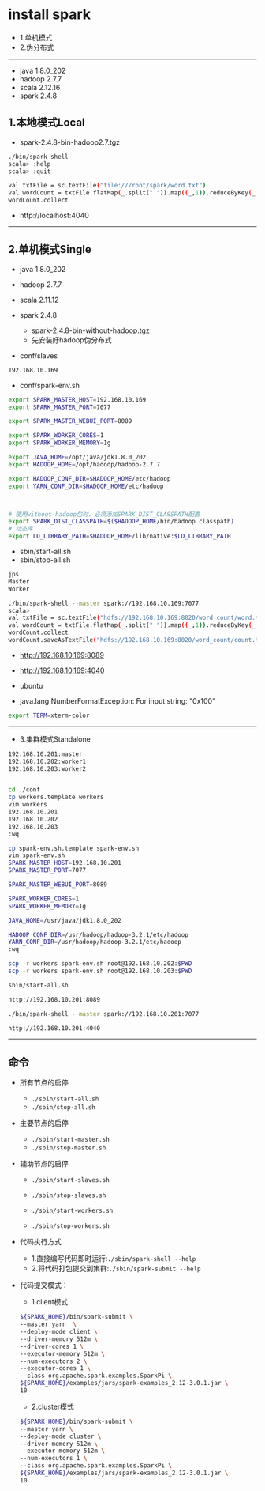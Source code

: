 



# install spark

- 1.单机模式
- 2.伪分布式

---
- java 1.8.0_202
- hadoop 2.7.7
- scala 2.12.16
- spark 2.4.8

## 1.本地模式Local
- spark-2.4.8-bin-hadoop2.7.tgz
```sh
./bin/spark-shell
scala> :help
scala> :quit

val txtFile = sc.textFile("file:///root/spark/word.txt")
val wordCount = txtFile.flatMap(_.split(" ")).map((_,1)).reduceByKey(_ + _)
wordCount.collect
```
- http://localhost:4040

---



## 2.单机模式Single
>

- java 1.8.0_202
- hadoop 2.7.7
- scala 2.11.12
- spark 2.4.8
    - spark-2.4.8-bin-without-hadoop.tgz
    - 先安装好hadoop伪分布式


- conf/slaves
```sh
192.168.10.169
```

- conf/spark-env.sh
```sh
export SPARK_MASTER_HOST=192.168.10.169
export SPARK_MASTER_PORT=7077

export SPARK_MASTER_WEBUI_PORT=8089

export SPARK_WORKER_CORES=1
export SPARK_WORKER_MEMORY=1g

export JAVA_HOME=/opt/java/jdk1.8.0_202
export HADOOP_HOME=/opt/hadoop/hadoop-2.7.7

export HADOOP_CONF_DIR=$HADOOP_HOME/etc/hadoop
export YARN_CONF_DIR=$HADOOP_HOME/etc/hadoop



# 使用without-hadoop包时，必须添加SPARK_DIST_CLASSPATH配置
export SPARK_DIST_CLASSPATH=$($HADOOP_HOME/bin/hadoop classpath)
# 动态库
export LD_LIBRARY_PATH=$HADOOP_HOME/lib/native:$LD_LIBRARY_PATH


```
- sbin/start-all.sh
- sbin/stop-all.sh

```sh
jps
Master
Worker

./bin/spark-shell --master spark://192.168.10.169:7077
scala>
val txtFile = sc.textFile("hdfs://192.168.10.169:8020/word_count/word.txt")
val wordCount = txtFile.flatMap(_.split(" ")).map((_,1)).reduceByKey(_ + _)
wordCount.collect
wordCount.saveAsTextFile("hdfs://192.168.10.169:8020/word_count/count.txt")

```
- http://192.168.10.169:8089
- http://192.168.10.169:4040


- ubuntu
- java.lang.NumberFormatException: For input string: "0x100"
```sh
export TERM=xterm-color
```

---
- 3.集群模式Standalone

```sh
192.168.10.201:master
192.168.10.202:worker1
192.168.10.203:worker2


cd ./conf
cp workers.template workers
vim workers
192.168.10.201
192.168.10.202
192.168.10.203
:wq

cp spark-env.sh.template spark-env.sh
vim spark-env.sh
SPARK_MASTER_HOST=192.168.10.201
SPARK_MASTER_PORT=7077

SPARK_MASTER_WEBUI_PORT=8089

SPARK_WORKER_CORES=1
SPARK_WORKER_MEMORY=1g

JAVA_HOME=/usr/java/jdk1.8.0_202

HADOOP_CONF_DIR=/usr/hadoop/hadoop-3.2.1/etc/hadoop
YARN_CONF_DIR=/usr/hadoop/hadoop-3.2.1/etc/hadoop
:wq

scp -r workers spark-env.sh root@192.168.10.202:$PWD
scp -r workers spark-env.sh root@192.168.10.203:$PWD

sbin/start-all.sh

http://192.168.10.201:8089

./bin/spark-shell --master spark://192.168.10.201:7077

http://192.168.10.201:4040

```




---
## 命令

- 所有节点的启停
    - `./sbin/start-all.sh`
    - `./sbin/stop-all.sh`

- 主要节点的启停
    - `./sbin/start-master.sh`
    - `./sbin/stop-master.sh`


- 辅助节点的启停
    - `./sbin/start-slaves.sh`
    - `./sbin/stop-slaves.sh`

    - `./sbin/start-workers.sh`
    - `./sbin/stop-workers.sh`


- 代码执行方式
    - 1.直接编写代码即时运行:`./sbin/spark-shell --help`
    - 2.将代码打包提交到集群:`./sbin/spark-submit --help`



- 代码提交模式：
    - 1.client模式
    ```sh
    ${SPARK_HOME}/bin/spark-submit \
    --master yarn  \
    --deploy-mode client \
    --driver-memory 512m \
    --driver-cores 1 \
    --executor-memory 512m \
    --num-executors 2 \
    --executor-cores 1 \
    --class org.apache.spark.examples.SparkPi \
    ${SPARK_HOME}/examples/jars/spark-examples_2.12-3.0.1.jar \
    10
    ```

    - 2.cluster模式
    ```sh
    ${SPARK_HOME}/bin/spark-submit \
    --master yarn \
    --deploy-mode cluster \
    --driver-memory 512m \
    --executor-memory 512m \
    --num-executors 1 \
    --class org.apache.spark.examples.SparkPi \
    ${SPARK_HOME}/examples/jars/spark-examples_2.12-3.0.1.jar \
    10
    ```